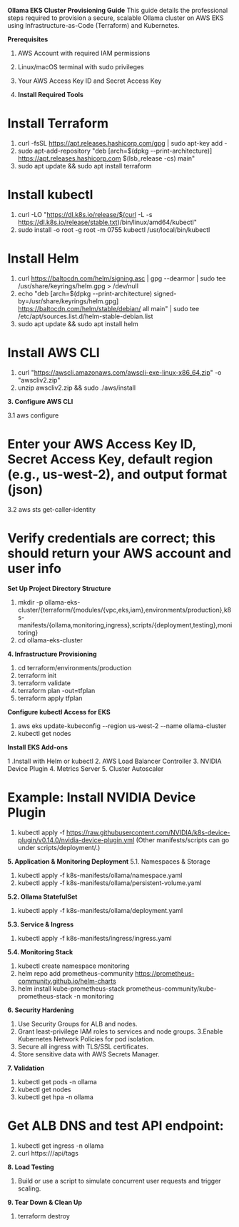 **Ollama EKS Cluster Provisioning Guide**
This guide details the professional steps required to provision a secure, scalable Ollama cluster on AWS EKS using Infrastructure-as-Code (Terraform) and Kubernetes.

**Prerequisites**

1. AWS Account with required IAM permissions
2. Linux/macOS terminal with sudo privileges
3. Your AWS Access Key ID and Secret Access Key

1. **Install Required Tools**
     
# Install Terraform
1. curl -fsSL https://apt.releases.hashicorp.com/gpg | sudo apt-key add -
2. sudo apt-add-repository "deb [arch=$(dpkg --print-architecture)] https://apt.releases.hashicorp.com $(lsb_release -cs) main"
3. sudo apt update && sudo apt install terraform

# Install kubectl
1. curl -LO "https://dl.k8s.io/release/$(curl -L -s https://dl.k8s.io/release/stable.txt)/bin/linux/amd64/kubectl"
2. sudo install -o root -g root -m 0755 kubectl /usr/local/bin/kubectl

# Install Helm
1. curl https://baltocdn.com/helm/signing.asc | gpg --dearmor | sudo tee /usr/share/keyrings/helm.gpg > /dev/null
2. echo "deb [arch=$(dpkg --print-architecture) signed-by=/usr/share/keyrings/helm.gpg] https://baltocdn.com/helm/stable/debian/ all   main" | sudo tee /etc/apt/sources.list.d/helm-stable-debian.list
3. sudo apt update && sudo apt install helm

# Install AWS CLI
1. curl "https://awscli.amazonaws.com/awscli-exe-linux-x86_64.zip" -o "awscliv2.zip"
2. unzip awscliv2.zip && sudo ./aws/install
   
**3. Configure AWS CLI**

3.1 aws configure
# Enter your AWS Access Key ID, Secret Access Key, default region (e.g., us-west-2), and output format (json)

3.2 aws sts get-caller-identity
# Verify credentials are correct; this should return your AWS account and user info

**Set Up Project Directory Structure**

1. mkdir -p ollama-eks-cluster/{terraform/{modules/{vpc,eks,iam},environments/production},k8s- manifests/{ollama,monitoring,ingress},scripts/{deployment,testing},monitoring}
2. cd ollama-eks-cluster
   
**4. Infrastructure Provisioning**

1. cd terraform/environments/production
2. terraform init
3. terraform validate
4. terraform plan -out=tfplan
5. terraform apply tfplan

**Configure kubectl Access for EKS**

1. aws eks update-kubeconfig --region us-west-2 --name ollama-cluster
2. kubectl get nodes

**Install EKS Add-ons**

1 .Install with Helm or kubectl
2. AWS Load Balancer Controller
3. NVIDIA Device Plugin
4. Metrics Server
5. Cluster Autoscaler

# Example: Install NVIDIA Device Plugin
1. kubectl apply -f https://raw.githubusercontent.com/NVIDIA/k8s-device-plugin/v0.14.0/nvidia-device-plugin.yml
(Other manifests/scripts can go under scripts/deployment/.)

**5. Application & Monitoring Deployment**
5.1. Namespaces & Storage

1. kubectl apply -f k8s-manifests/ollama/namespace.yaml
2. kubectl apply -f k8s-manifests/ollama/persistent-volume.yaml

**5.2. Ollama StatefulSet**
1. kubectl apply -f k8s-manifests/ollama/deployment.yaml
   
**5.3. Service & Ingress**

1. kubectl apply -f k8s-manifests/ingress/ingress.yaml

**5.4. Monitoring Stack**

1. kubectl create namespace monitoring
2. helm repo add prometheus-community https://prometheus-community.github.io/helm-charts
3. helm install kube-prometheus-stack prometheus-community/kube-prometheus-stack -n monitoring

**6. Security Hardening**

1. Use Security Groups for ALB and nodes.
2. Grant least-privilege IAM roles to services and node groups.
3.Enable Kubernetes Network Policies for pod isolation.
4. Secure all ingress with TLS/SSL certificates.
5. Store sensitive data with AWS Secrets Manager.

**7. Validation**

1. kubectl get pods -n ollama
2. kubectl get nodes
3. kubectl get hpa -n ollama

# Get ALB DNS and test API endpoint:
1. kubectl get ingress -n ollama
2. curl https://<your-alb-dns>/api/tags

**8. Load Testing**

1. Build or use a script to simulate concurrent user requests and trigger scaling.

**9. Tear Down & Clean Up**
1. terraform destroy
